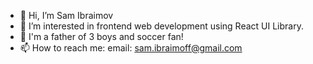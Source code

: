 - 👋 Hi, I’m Sam Ibraimov
- 👀 I’m interested in frontend web development using React UI Library.
- 💞️ I'm a father of 3 boys and soccer fan!
- 📫 How to reach me: email: sam.ibraimoff@gmail.com

<!---
samibraimoff/samibraimoff is a ✨ special ✨ repository because its `README.md` (this file) appears on your GitHub profile.
You can click the Preview link to take a look at your changes.
--->
